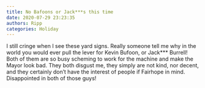 ```yaml
---
title: No Bafoons or Jack***s this time
date: 2020-07-29 23:23:35
authors: Ripp
categories: Holiday
---
```


 I still cringe when I see these yard signs.
Really someone tell me why in the world you would ever pull the lever for Kevin Bufoon, or  Jack*** Burrell!
Both of them are so busy scheming to work for the machine and make the Mayor look bad.
They both disgust me, they simply are not kind, nor decent, and they certainly don’t have the interest of people if Fairhope in mind. 
Disappointed in both of those guys!